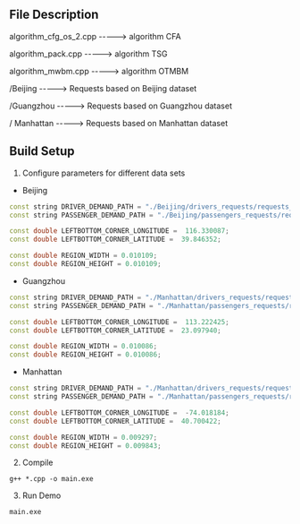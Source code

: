 ## File Description

algorithm_cfg_os_2.cpp ----->  algorithm CFA 

algorithm_pack.cpp -----> algorithm TSG 

algorithm_mwbm.cpp -----> algorithm OTMBM

/Beijing -----> Requests based on Beijing dataset

/Guangzhou -----> Requests based on Guangzhou dataset

/ Manhattan ----->  Requests based on Manhattan dataset

## Build Setup

1.   Configure parameters for different data sets

- Beijing

```c++
const string DRIVER_DEMAND_PATH = "./Beijing/drivers_requests/requests_";
const string PASSENGER_DEMAND_PATH = "./Beijing/passengers_requests/requests_";

const double LEFTBOTTOM_CORNER_LONGITUDE =  116.330087;
const double LEFTBOTTOM_CORNER_LATITUDE =  39.846352;

const double REGION_WIDTH = 0.010109;
const double REGION_HEIGHT = 0.010109;
```

- Guangzhou

```c++
const string DRIVER_DEMAND_PATH = "./Manhattan/drivers_requests/requests_";
const string PASSENGER_DEMAND_PATH = "./Manhattan/passengers_requests/requests_";

const double LEFTBOTTOM_CORNER_LONGITUDE =  113.222425;
const double LEFTBOTTOM_CORNER_LATITUDE =  23.097940;

const double REGION_WIDTH = 0.010086;
const double REGION_HEIGHT = 0.010086;
```

- Manhattan

```c++
const string DRIVER_DEMAND_PATH = "./Manhattan/drivers_requests/requests_";
const string PASSENGER_DEMAND_PATH = "./Manhattan/passengers_requests/requests_";

const double LEFTBOTTOM_CORNER_LONGITUDE =  -74.018184;
const double LEFTBOTTOM_CORNER_LATITUDE =  40.700422;

const double REGION_WIDTH = 0.009297;
const double REGION_HEIGHT = 0.009843;
```

2. Compile

`g++ *.cpp -o main.exe`

3. Run Demo

`main.exe`


